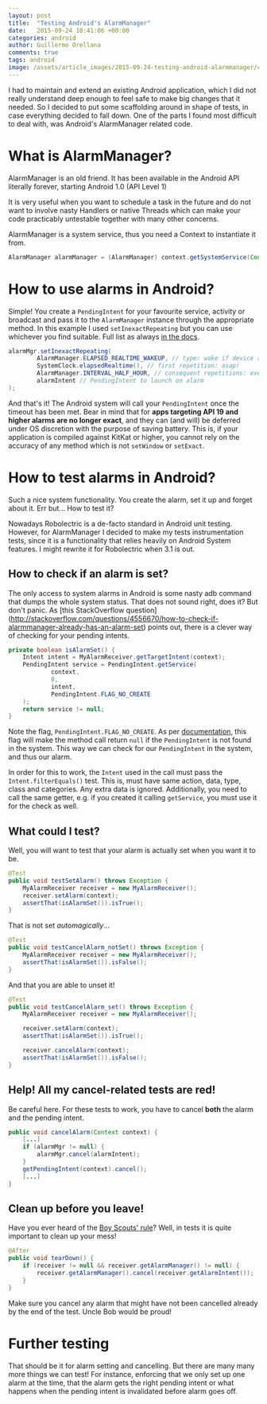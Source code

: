 ```yaml
---
layout: post
title:  "Testing Android's AlarmManager"
date:   2015-09-24 10:41:06 +00:00
categories: android
author: Guillermo Orellana
comments: true
tags: android
image: /assets/article_images/2015-09-24-testing-android-alarmmanager/clock.jpg
---
```

I had to maintain and extend an existing Android application, which I did not really understand deep enough to feel safe
to make big changes that it needed. So I decided to put some scaffolding around in shape of tests, in case everything
decided to fall down. One of the parts I found most difficult to deal with, was Android's AlarmManager related code.

# What is AlarmManager?

AlarmManager is an old friend. It has been available in the Android API literally forever,
starting Android 1.0 (API Level 1)

It is very useful when you want to schedule a task in the future and do not want to involve nasty
Handlers or native Threads which can make your code practicably untestable together with many other
 concerns.

AlarmManager is a system service, thus you need a Context to instantiate it from.

```java
AlarmManager alarmManager = (AlarmManager) context.getSystemService(Context.ALARM_SERVICE);
```

# How to use alarms in Android?

Simple! You create a `PendingIntent` for your favourite service, activity or broadcast and pass it
to the `AlarmManager` instance through the appropriate method. In this example I used `setInexactRepeating`
but you can use whichever you find suitable. Full list as always
[in the docs](http://developer.android.com/reference/android/app/AlarmManager.html#pubmethods).

```java
alarmMgr.setInexactRepeating(
        AlarmManager.ELAPSED_REALTIME_WAKEUP, // type: wake if device asleep
        SystemClock.elapsedRealtime(), // first repetition: asap!
        AlarmManager.INTERVAL_HALF_HOUR, // consequent repetitions: every half hour
        alarmIntent // PendingIntent to launch on alarm
);
```

And that's it! The Android system will call your `PendingIntent` once the timeout has been met.
Bear in mind that for **apps targeting API 19 and higher alarms are no longer exact**, and they can (and
will) be deferred under OS discretion with the purpose of saving battery. This is, if your application
is compiled against KitKat or higher, you cannot rely on the accuracy of any method which is not
`setWindow` or `setExact`.

# How to test alarms in Android?

Such a nice system functionality. You create the alarm, set it up and forget about it. Err but...
How to test it?

Nowadays Robolectric is a de-facto standard in Android unit testing. However, for AlarmManager I
decided to make my tests instrumentation tests, since it is a functionality that relies heavily on
 Android System features. I might rewrite it for Robolectric when 3.1 is out.

## How to check if an alarm is set?

The only access to system alarms in Android is some nasty adb command that dumps the whole system status.
That does not sound right, does it? But don't panic. As [this StackOverflow question]
(http://stackoverflow.com/questions/4556670/how-to-check-if-alarmmanager-already-has-an-alarm-set)
points out, there is a clever way of checking for your pending intents.

```java
private boolean isAlarmSet() {
    Intent intent = MyAlarmReceiver.getTargetIntent(context);
    PendingIntent service = PendingIntent.getService(
            context,
            0,
            intent,
            PendingIntent.FLAG_NO_CREATE
    );
    return service != null;
}
```

Note the flag, `PendingIntent.FLAG_NO_CREATE`. As per [documentation](), this flag will make the
 method call return `null` if the `PendingIntent` is not found in the system. This way we can check
 for our `PendingIntent` in the system, and thus our alarm.

In order for this to work, the `Intent` used in the call must pass the `Intent.filterEquals()` test.
This is, must have same action, data, type, class and categories. Any extra data is ignored. Additionally,
you need to call the same getter, e.g. if you created it calling `getService`, you must use it for
the check as well.

## What could I test?

Well, you will want to test that your alarm is actually set when you want it to be.

```java
@Test
public void testSetAlarm() throws Exception {
    MyAlarmReceiver receiver = new MyAlarmReceiver();
    receiver.setAlarm(context);
    assertThat(isAlarmSet()).isTrue();
}
```

That is not set *automagically*...

```java
@Test
public void testCancelAlarm_notSet() throws Exception {
    MyAlarmReceiver receiver = new MyAlarmReceiver();
    assertThat(isAlarmSet()).isFalse();
}
```

And that you are able to unset it!

```java
@Test
public void testCancelAlarm_set() throws Exception {
    MyAlarmReceiver receiver = new MyAlarmReceiver();

    receiver.setAlarm(context);
    assertThat(isAlarmSet()).isTrue();

    receiver.cancelAlarm(context);
    assertThat(isAlarmSet()).isFalse();
}
```

## Help! All my cancel-related tests are red!

Be careful here. For these tests to work, you have to cancel **both** the alarm and the pending intent.

```java
public void cancelAlarm(Context context) {
	[...]
    if (alarmMgr != null) {
        alarmMgr.cancel(alarmIntent);
    }
    getPendingIntent(context).cancel();
    [...]
}
```

## Clean up before you leave!

Have you ever heard of the [Boy Scouts' rule](http://programmer.97things.oreilly.com/wiki/index.php/The_Boy_Scout_Rule)?
Well, in tests it is quite important to clean up your mess!

```java
@After
public void tearDown() {
    if (receiver != null && receiver.getAlarmManager() != null) {
        receiver.getAlarmManager().cancel(receiver.getAlarmIntent());
    }
}
```

Make sure you cancel any alarm that might have not been cancelled already by the end of the test.
Uncle Bob would be proud!

# Further testing

That should be it for alarm setting and cancelling. But there are many many more things we can test!
For instance, enforcing that we only set up one alarm at the time, that the alarm gets the right
pending intent or what happens when the pending intent is invalidated before alarm goes off.
